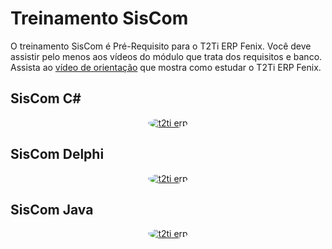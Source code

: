 # Treinamento SisCom

O treinamento SisCom é Pré-Requisito para o T2Ti ERP Fenix. Você deve assistir pelo menos aos vídeos do módulo que trata dos requisitos e banco. Assista ao [vídeo de orientação](https://t2ti.com/erp3/videos/#video_orientacao) que mostra como estudar o T2Ti ERP Fenix.

## SisCom C#

<div align="center">
  <a href="https://t2ti.com/curso/video/csharp/siscom-netcore/">
    <img src="https://t2ti.com/images/siscom-netcore/siscom-netcore-capa.jpg" alt="t2ti erp" style="max-width: 200px; border-radius: 50%;">
  </a>
</div>

## SisCom Delphi

<div align="center">
  <a href="https://t2ti.com/curso/video/delphi/siscom-fmx/">
    <img src="https://t2ti.com/images/siscom-fmx/siscom-fmx-capa.png" alt="t2ti erp" style="max-width: 200px; border-radius: 50%;">
  </a>
</div>

## SisCom Java

<div align="center">
  <a href="https://t2ti.com/curso/video/java/siscom-spring/">
    <img src="https://t2ti.com/images/siscom-spring/siscom-spring-capa.jpg" alt="t2ti erp" style="max-width: 200px; border-radius: 50%;">
  </a>
</div>

